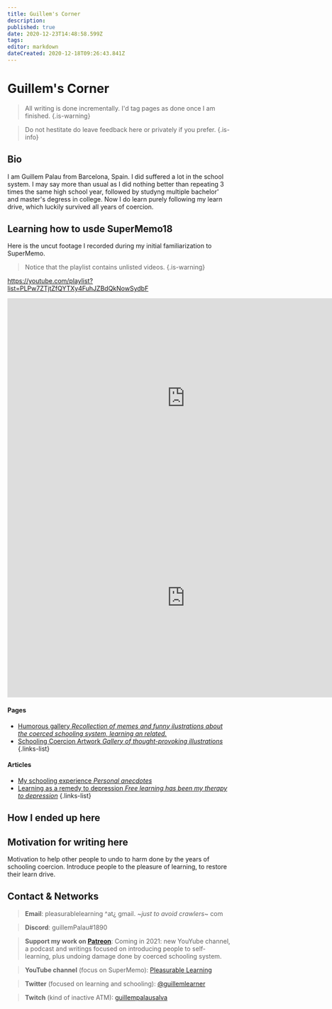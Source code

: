 ```yaml
---
title: Guillem's Corner
description: 
published: true
date: 2020-12-23T14:48:58.599Z
tags: 
editor: markdown
dateCreated: 2020-12-18T09:26:43.841Z
---
```


# Guillem's Corner

> All writing is done incrementally. I'd tag pages as done once I am finished.
{.is-warning}


> Do not hestitate do leave feedback here or privately if you prefer.
{.is-info}
## Bio
I am Guillem Palau from Barcelona, Spain. I did suffered a lot in the school system. I may say more than usual as I did nothing better than repeating 3 times the same high school year, followed by studyng multiple bachelor' and master's degress in college. Now I do learn purely following my learn drive, which luckily survived all years of coercion.

## Learning how to usde SuperMemo18
Here is the uncut footage I recorded during my initial familiarization to SuperMemo.
> Notice that the playlist contains unlisted videos.
{.is-warning}

https://youtube.com/playlist?list=PLPw7ZTjtZfQYTXy4FuhJZBdQkNowSydbF
<iframe width="800" height="450" class="mt-4" src="https://www.youtube.com/embed/PLPw7ZTjtZfQYTXy4FuhJZBdQkNowSydbF" frameborder="0" allow="accelerometer; autoplay; clipboard-write; encrypted-media; gyroscope; picture-in-picture" allowfullscreen></iframe>

<iframe width="800" height="450" class="mt-4" src="https://www.youtube.com/embed/WzoEws4XPow" frameborder="0" allow="accelerometer; autoplay; clipboard-write; encrypted-media; gyroscope; picture-in-picture" allowfullscreen></iframe>



#### Pages
- [<span style="color: black;" class="mdi mdi-message-arrow-right-outline mr-1"></span> Humorous gallery *Recollection of memes and funny ilustrations about the coerced schooling system, learning an related.*](/en/blogs/guillem/schooling-system-humor)
- [<span style="color: black;" class="mdi mdi-message-arrow-right-outline mr-1"></span> Schooling Coercion Artwork *Gallery of thought-provoking illustrations*](/en/blogs/guillem/schooling-coercion-artwork)
{.links-list}

#### Articles
- [<span style="color: black;" class="mdi mdi-message-arrow-right-outline mr-1"></span> My schooling experience *Personal anecdotes*](/en/blogs/guillem/my-experience-in-the-school-system)
- [<span style="color: black;" class="mdi mdi-message-arrow-right-outline mr-1"></span> Learning as a remedy to depression *Free learning has been my therapy to depression*](/en/blogs/guillem/learning-as-a-remedy-to-depression)
{.links-list}


## How I ended up here



## Motivation for writing here
 Motivation to help other people to undo to harm done by the years of schooling coercion. Introduce people to the pleasure of learning, to restore their learn drive.








## Contact & Networks
> <b>Email</b>: pleasurablelearning ^at¿ gmail. ~*just to avoid crawlers*~ com

> <b>Discord</b>: guillemPalau#1890

> <b>Support my work on [Patreon](https://www.patreon.com/pleasurable_learning)</b>: Coming in 2021: new YouYube channel, a podcast and writings focused on introducing people to self-learning, plus undoing damage done by coerced schooling system.

> <b>YouTube channel</b> (focus on SuperMemo): [Pleasurable Learning](https://www.youtube.com/channel/UCus-Fyf-I-Le1vS4tfZ_GlA)

> <b>Twitter</b> (focused on learning and schooling): [@guillemlearner](https://twitter.com/guillemlearner)

> <b>Twitch</b> (kind of inactive ATM): [guillempalausalva](https://www.twitch.tv/guillempalausalva)